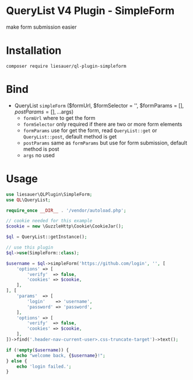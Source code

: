 # QueryList V4 Plugin - SimpleForm
make form submission easier
# Installation
```
composer require liesauer/ql-plugin-simpleform
```
# Bind
* QueryList `simpleForm` ($formUrl, $formSelector = '', $formParams = [], $postParams = [], ...$args)
    * `formUrl` where to get the form
    * `formSelector` only required if there are two or more form elements
    * `formParams` use for get the form, read `QueryList::get` or `QueryList::post`, default method is get
    * `postParams` same as `formParams` but use for form submission, default method is post
    * `args` no used
# Usage
```php
use liesauer\QLPlugin\SimpleForm;
use QL\QueryList;

require_once __DIR__ . '/vendor/autoload.php';

// cookie needed for this example
$cookie = new \GuzzleHttp\Cookie\CookieJar();

$ql = QueryList::getInstance();

// use this plugin
$ql->use(SimpleForm::class);

$username = $ql->simpleForm('https://github.com/login', '', [
    'options' => [
        'verify'  => false,
        'cookies' => $cookie,
    ],
], [
    'params'  => [
        'login'    => 'username',
        'password' => 'password',
    ],
    'options' => [
        'verify'  => false,
        'cookies' => $cookie,
    ],
])->find('.header-nav-current-user>.css-truncate-target')->text();

if (!empty($username)) {
    echo "welcome back, {$username}!";
} else {
    echo 'login failed.';
}
```